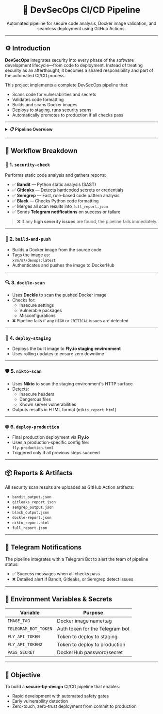 <h1 align="center">🔐 DevSecOps CI/CD Pipeline</h1>

<p align="center">
  Automated pipeline for secure code analysis, Docker image validation, and seamless deployment using GitHub Actions.
</p>

---

## ⚙️ Introduction

**DevSecOps** integrates security into every phase of the software development lifecycle—from code to deployment. Instead of treating security as an afterthought, it becomes a shared responsibility and part of the automated CI/CD process.

This project implements a complete DevSecOps pipeline that:

- Scans code for vulnerabilities and secrets
- Validates code formatting
- Builds and scans Docker images
- Deploys to staging, runs security scans
- Automatically promotes to production if all checks pass

---

<details>
<summary><strong>📋 Pipeline Overview</strong></summary><br>

| Stage | Tool/Task | Description |
|-------|-----------|-------------|
| Trigger | `push` to `main` | Starts the pipeline |
| Code Scanning | Bandit, Gitleaks, Semgrep, Black | Static analysis and formatting checks |
| Notifications | Telegram Bot | Sends success/failure alerts |
| Docker Build | Docker | Builds and pushes container image |
| Image Scan | Dockle | Checks for security best practices |
| Staging Deploy | Fly.io | Deploys to staging environment |
| Web Scan | Nikto | Scans live staging app for web vulns |
| Production Deploy | Fly.io | Deploys to production if everything passes |

</details>

---

## 🔁 Workflow Breakdown

### 🧪 1. `security-check`

Performs static code analysis and gathers reports:

- ✅ **Bandit** — Python static analysis (SAST)
- ✅ **Gitleaks** — Detects hardcoded secrets or credentials
- ✅ **Semgrep** — Fast, rule-based code pattern analysis
- ✅ **Black** — Checks Python code formatting
- ✅ Merges all scan results into `full_report.json`
- ✅ Sends **Telegram notifications** on success or failure

> ❌ If any **high severity issues** are found, the pipeline fails immediately.

---

### 🐳 2. `build-and-push`

- Builds a Docker image from the source code
- Tags the image as:  
  `x7m7s7/devops:latest`
- Authenticates and pushes the image to DockerHub

---

### 🔍 3. `dockle-scan`

- Uses **Dockle** to scan the pushed Docker image
- Checks for:
  - Insecure settings
  - Vulnerable packages
  - Misconfigurations
- ❌ Pipeline fails if any `HIGH` or `CRITICAL` issues are detected

---

### 🚀 4. `deploy-staging`

- Deploys the built image to **Fly.io staging environment**
- Uses rolling updates to ensure zero downtime

---

### 🛡️ 5. `nikto-scan`

- Uses **Nikto** to scan the staging environment's HTTP surface
- Detects:
  - Insecure headers
  - Dangerous files
  - Known server vulnerabilities
- Outputs results in HTML format (`nikto_report.html`)

---

### 🌐 6. `deploy-production`

- Final production deployment via **Fly.io**
- Uses a production-specific config file:  
  `fly.production.toml`
- Triggered only if all previous steps succeed

---

## 📦 Reports & Artifacts

All security scan results are uploaded as GitHub Action artifacts:

- `bandit_output.json`
- `gitleaks_report.json`
- `semgrep_output.json`
- `black_output.json`
- `dockle-report.json`
- `nikto_report.html`
- `full_report.json`

---

## 📲 Telegram Notifications

The pipeline integrates with a Telegram Bot to alert the team of pipeline status:

- ✅ Success messages when all checks pass
- ❌ Detailed alert if Bandit, Gitleaks, or Semgrep detect issues

---

## 🔐 Environment Variables & Secrets

| Variable | Purpose |
|----------|---------|
| `IMAGE_TAG` | Docker image name/tag |
| `TELEGRAM_BOT_TOKEN` | Auth token for the Telegram bot |
| `FLY_API_TOKEN` | Token to deploy to staging |
| `FLY_API_TOKEN2` | Token to deploy to production |
| `PASS_SECRET` | DockerHub password/secret |

---

## 🎯 Objective

To build a **secure-by-design** CI/CD pipeline that enables:

- Rapid development with automated safety gates
- Early vulnerability detection
- Zero-touch, zero-trust deployment from commit to production


